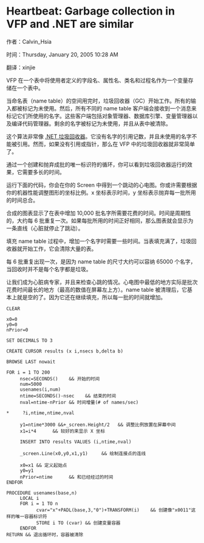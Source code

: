 # Heartbeat: Garbage collection in VFP and .NET are similar
作者：Calvin_Hsia

时间：Thursday, January 20, 2005 10:28 AM

翻译：xinjie
 
VFP 在一个表中将使用者定义的字段名、属性名、类名和过程名作为一个变量存储在一个表中。

当命名表（name table）的空间用完时，垃圾回收器（GC）开始工作。所有的输入都被标记为未使用。然后，所有不同的 name table 客户端会接收到一个消息来标记它们所使用的名字。这些客户端包括对象管理器、数据库引擎、变量管理器以及编译代码管理器。剩余的名字被标记为未使用，并且从表中被清除。

这个算法非常像 [.NET 垃圾回收器](http://msdn.microsoft.com/msdnmag/issues/1100/GCI/default.aspx)。它没有名字的引用记数，并且未使用的名字不能被引用。然而，如果没有引用或指针，那么在 VFP 中的垃圾回收器就非常简单了。

通过一个创建和抛弃成批的唯一标识符的循环，你可以看到垃圾回收器运行的效果，它需要多长的时间。

运行下面的代码，你会在你的 Screen 中得到一个跳动的心电图。你或许需要根据你的机器性能调整图形的坐标比例。x 坐标表示时间，y 坐标表示抛弃每一批所用的时间总合。

合成的图表显示了在表中增加 10,000 批名字所需要花费的时间。时间是周期性的，大约每 6 批重复一次。如果每批所用的时间正好相同，那么图表就会显示为一条直线（心脏就停止了跳动）。

填充 name table 过程中，增加一个名字时需要一些时间。当表填充满了，垃圾回收器就开始工作，它会清除大量的表。

每 6 批重复出现一次，是因为 name table 的尺寸大约可以容纳 65000 个名字，当回收时并不是每个名字都是垃圾。

 让我们成为心脏病专家，并且来检查心跳的情况。心电图中最低的地方实际是批次花费时间最长的地方（最高的数值在屏幕左上方）。name table 被清理后，它基本上就是空的了。因为它还在继续填充，所以每一批的时间就增加。

 ```foxpro
CLEAR

x0=0
y0=0
nPrior=0

SET DECIMALS TO 3

CREATE CURSOR results (x i,nsecs b,delta b)

BROWSE LAST nowait

FOR i = 1 TO 200
      nsec=SECONDS()    && 开始的时间
      num=5000
      usenames(i,num)
      ntime=SECONDS()-nsec    && 结束的时间
      nval=ntime-nPrior && 时间增量(# of names/sec)

*     ?i,ntime,ntime,nval

      y1=ntime*3000 &&+_screen.Height/2   && 调整比例放置在屏幕中间 
      x1=i*4      && 较好的来显示 X 坐标

      INSERT INTO results VALUES (i,ntime,nval)

      _screen.Line(x0,y0,x1,y1)     && 绘制连接点的连线

      x0=x1 && 定义起始点
      y0=y1
      nPrior=ntime      && 和已经经过的时间
ENDFOR

PROCEDURE usenames(base,n)
      LOCAL i
      FOR i = 1 TO n
            cvar="x"+PADL(base,3,"0")+TRANSFORM(i)    && 创建像"x0011"这样的唯一容器标识符
            STORE i TO (cvar) && 创建变量容器
      ENDFOR
RETURN && 退出循环时，容器被清除
